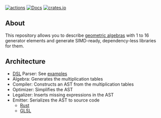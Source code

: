 [![actions](https://github.com/Lichtso/geometric_algebra/actions/workflows/actions.yaml/badge.svg)](https://github.com/Lichtso/geometric_algebra/actions/workflows/actions.yaml)
[![Docs](https://docs.rs/geometric_algebra/badge.svg)](https://docs.rs/geometric_algebra/)
[![crates.io](https://img.shields.io/crates/v/geometric_algebra.svg)](https://crates.io/crates/geometric_algebra)

## About
This repository allows you to describe [geometric algebras](https://en.wikipedia.org/wiki/Geometric_algebra) with 1 to 16 generator elements and generate SIMD-ready, dependency-less libraries for them.

## Architecture
- [DSL](https://en.wikipedia.org/wiki/Domain-specific_language) Parser: See [examples](.github/workflows/actions.yaml)
- Algebra: Generates the multiplication tables
- Compiler: Constructs an AST from the multiplication tables
- Optimizer: Simplifies the AST
- Legalizer: Inserts missing expressions in the AST
- Emitter: Serializes the AST to source code
    - [Rust](https://www.rust-lang.org/)
    - [GLSL](https://www.khronos.org/opengl/wiki/Core_Language_(GLSL))
